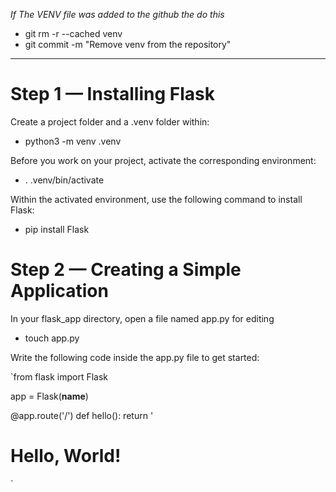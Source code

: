*If The VENV file was added to the github the do this*
- git rm -r --cached venv
- git commit -m "Remove venv from the repository"

<hr>

<h1>Step 1 — Installing Flask</h1>

Create a project folder and a .venv folder within:
- python3 -m venv .venv

Before you work on your project, activate the corresponding environment:
- . .venv/bin/activate

Within the activated environment, use the following command to install Flask:
- pip install Flask

<h1>Step 2 — Creating a Simple Application</h1>

In your flask_app directory, open a file named app.py for editing
- touch app.py

Write the following code inside the app.py file to get started:

`from flask import Flask

app = Flask(__name__)


@app.route('/')
def hello():
    return '<h1>Hello, World!</h1>`
